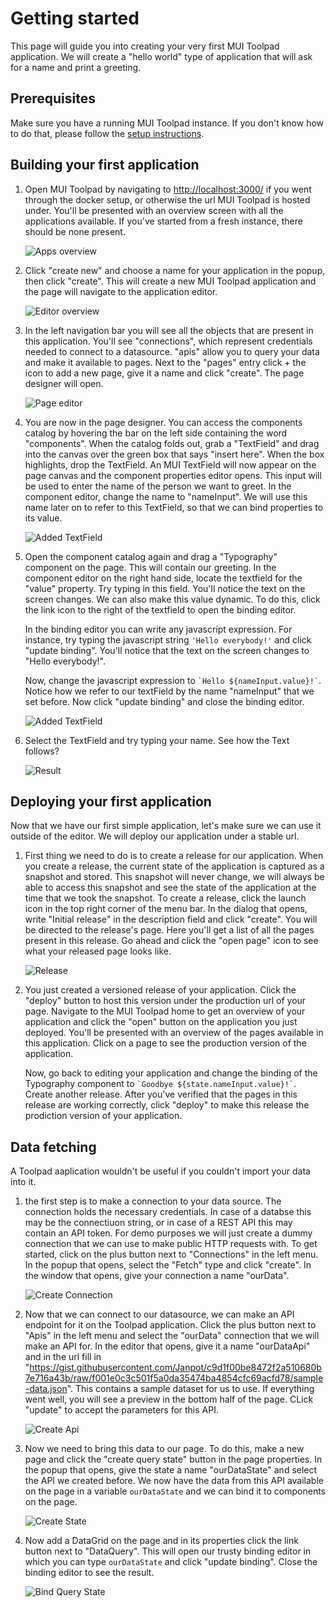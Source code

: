 # Getting started

This page will guide you into creating your very first MUI Toolpad application. We will create a "hello world" type of application that will ask for a name and print a greeting.

## Prerequisites

Make sure you have a running MUI Toolpad instance. If you don't know how to do that, please follow the [setup instructions](./setup.md).

## Building your first application

1. Open MUI Toolpad by navigating to [http://localhost:3000/](http://localhost:3000/) if you went through the docker setup, or otherwise the url MUI Toolpad is hosted under. You'll be presented with an overview screen with all the applications available. If you've started from a fresh instance, there should be none present.

   ![Apps overview](./images/apps-overview.png)

1. Click "create new" and choose a name for your application in the popup, then click "create". This will create a new MUI Toolpad application and the page will navigate to the application editor.

   ![Editor overview](./images/editor-overview.png)

1. In the left navigation bar you will see all the objects that are present in this application. You'll see "connections", which represent credentials needed to connect to a datasource. "apis" allow you to query your data and make it available to pages. Next to the "pages" entry click + the icon to add a new page, give it a name and click "create". The page designer will open.

   ![Page editor](./images/page-editor.png)

1. You are now in the page designer. You can access the components catalog by hovering the bar on the left side containing the word "components". When the catalog folds out, grab a "TextField" and drag into the canvas over the green box that says "insert here". When the box highlights, drop the TextField. An MUI TextField will now appear on the page canvas and the component properties editor opens. This input will be used to enter the name of the person we want to greet. In the component editor, change the name to "nameInput". We will use this name later on to refer to this TextField, so that we can bind properties to its value.

   ![Added TextField](./images/add-textfield.png)

1. Open the component catalog again and drag a "Typography" component on the page. This will contain our greeting. In the component editor on the right hand side, locate the textfield for the "value" property. Try typing in this field. You'll notice the text on the screen changes. We can also make this value dynamic. To do this, click the link icon to the right of the textfield to open the binding editor.

   In the binding editor you can write any javascript expression. For instance, try typing the javascript string `'Hello everybody!'` and click "update binding". You'll notice that the text on the screen changes to "Hello everybody!".

   Now, change the javascript expression to `` `Hello ${nameInput.value}!` ``. Notice how we refer to our textField by the name "nameInput" that we set before. Now click "update binding" and close the binding editor.

   ![Added TextField](./images/updated-binding.png)

1. Select the TextField and try typing your name. See how the Text follows?

   ![Result](./images/result.png)

## Deploying your first application

Now that we have our first simple application, let's make sure we can use it outside of the editor. We will deploy our application under a stable url.

1. First thing we need to do is to create a release for our application. When you create a release, the current state of the application is captured as a snapshot and stored. This snapshot will never change, we will always be able to access this snapshot and see the state of the application at the time that we took the snapshot. To create a release, click the launch icon in the top right corner of the menu bar. In the dialog that opens, write "Initial release" in the description field and click "create". You will be directed to the release's page. Here you'll get a list of all the pages present in this release. Go ahead and click the "open page" icon to see what your released page looks like.

   ![Release](./images/release.png)

1. You just created a versioned release of your application. Click the "deploy" button to host this version under the production url of your page. Navigate to the MUI Toolpad home to get an overview of your application and click the "open" button on the application you just deployed. You'll be presented with an overview of the pages available in this application. Click on a page to see the production version of the application.

   Now, go back to editing your application and change the binding of the Typography component to `` `Goodbye ${state.nameInput.value}!` ``. Create another release. After you've verified that the pages in this release are working correctly, click "deploy" to make this release the prodiction version of your application.

## Data fetching

A Toolpad aaplication wouldn't be useful if you couldn't import your data into it.

1. the first step is to make a connection to your data source. The connection holds the necessary credentials. In case of a databse this may be the connectiuon string, or in case of a REST API this may contain an API token. For demo purposes we will just create a dummy connection that we can use to make public HTTP requests with. To get started, click on the plus button next to "Connections" in the left menu. In the popup that opens, select the "Fetch" type and click "create". In the window that opens, give your connection a name "ourData".

   ![Create Connection](./images/create-connection.png)

1. Now that we can connect to our datasource, we can make an API endpoint for it on the Toolpad application. Click the plus button next to "Apis" in the left menu and select the "ourData" connection that we will make an API for. In the editor that opens, give it a name "ourDataApi" and in the url fill in "https://gist.githubusercontent.com/Janpot/c9d1f00be8472f2a510680b7e716a43b/raw/f001e0c3c501f5a0da35474ba4854cfc69acfd78/sample-data.json". This contains a sample dataset for us to use. If everything went well, you will see a preview in the bottom half of the page. CLick "update" to accept the parameters for this API.

   ![Create Api](./images/create-api.png)

1. Now we need to bring this data to our page. To do this, make a new page and click the "create query state" button in the page properties. In the popup that opens, give the state a name "ourDataState" and select the API we created before. We now have the data from this API available on the page in a variable `ourDataState` and we can bind it to components on the page.

   ![Create State](./images/create-state.png)

1. Now add a DataGrid on the page and in its properties click the link button next to "DataQuery". This will open our trusty binding editor in which you can type `ourDataState` and click "update binding". Close the binding editor to see the result.

   ![Bind Query State](./images/bind-query-state.png)
